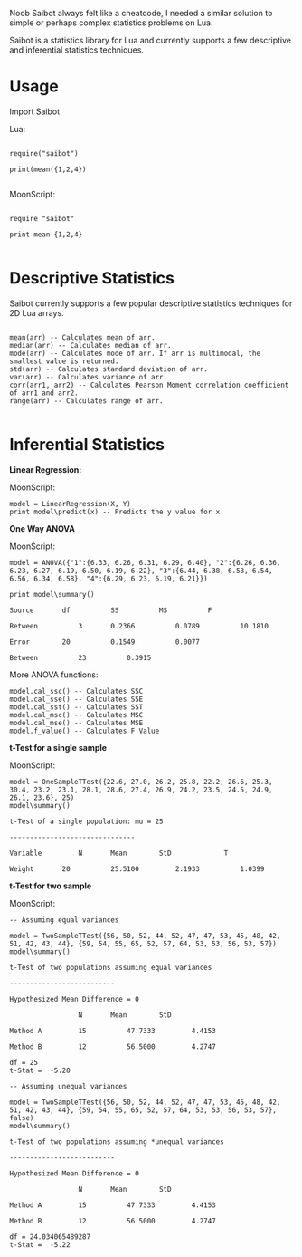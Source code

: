 Noob Saibot always felt like a cheatcode, I needed a similar solution to simple or perhaps complex statistics problems on Lua. 

Saibot is a statistics library for Lua and currently supports a few descriptive and inferential statistics techniques.


# Usage

Import Saibot

Lua:

```

require("saibot")

print(mean({1,2,4})


```

MoonScript:

```

require "saibot"

print mean {1,2,4}


```


# Descriptive Statistics

Saibot currently supports a few popular descriptive statistics techniques for 2D Lua arrays.  

```

mean(arr) -- Calculates mean of arr.
median(arr) -- Calculates median of arr.
mode(arr) -- Calculates mode of arr. If arr is multimodal, the smallest value is returned.
std(arr) -- Calculates standard deviation of arr.
var(arr) -- Calculates variance of arr.
corr(arr1, arr2) -- Calculates Pearson Moment correlation coefficient of arr1 and arr2.
range(arr) -- Calculates range of arr.


```
 

# Inferential Statistics


**Linear Regression:**

MoonScript:

```
model = LinearRegression(X, Y)
print model\predict(x) -- Predicts the y value for x

```


**One Way ANOVA**

MoonScript:

```
model = ANOVA({"1":{6.33, 6.26, 6.31, 6.29, 6.40}, "2":{6.26, 6.36, 6.23, 6.27, 6.19, 6.50, 6.19, 6.22}, "3":{6.44, 6.38, 6.58, 6.54, 6.56, 6.34, 6.58}, "4":{6.29, 6.23, 6.19, 6.21}})
  
print model\summary()

Source 		 df 		 SS   		 MS   		 F

Between 		 3 		 0.2366 		 0.0789 		 10.1810

Error 		 20 		 0.1549 		 0.0077

Between 		 23 		 0.3915

```

More ANOVA functions:

```
model.cal_ssc() -- Calculates SSC
model.cal_sse() -- Calculates SSE
model.cal_sst() -- Calculates SST
model.cal_msc() -- Calculates MSC
model.cal_mse() -- Calculates MSE
model.f_value() -- Calculates F Value
```


**t-Test for a single sample**

MoonScript:

```
model = OneSampleTTest({22.6, 27.0, 26.2, 25.8, 22.2, 26.6, 25.3, 30.4, 23.2, 23.1, 28.1, 28.6, 27.4, 26.9, 24.2, 23.5, 24.5, 24.9, 26.1, 23.6}, 25)
model\summary()

t-Test of a single population: mu = 25

-------------------------------

Variable 		 N 		 Mean 		 StD 			 T

Weight 		 20 		 25.5100 		 2.1933 		 1.0399
```


**t-Test for two sample**

MoonScript:

```
-- Assuming equal variances

model = TwoSampleTTest({56, 50, 52, 44, 52, 47, 47, 53, 45, 48, 42, 51, 42, 43, 44}, {59, 54, 55, 65, 52, 57, 64, 53, 53, 56, 53, 57})
model\summary()

t-Test of two populations assuming equal variances

--------------------------

Hypothesized Mean Difference = 0

        		 N 		 Mean 		 StD

Method A 		 15 		 47.7333 		 4.4153

Method B 		 12 		 56.5000 		 4.2747

df = 25
t-Stat =  -5.20

-- Assuming unequal variances

model = TwoSampleTTest({56, 50, 52, 44, 52, 47, 47, 53, 45, 48, 42, 51, 42, 43, 44}, {59, 54, 55, 65, 52, 57, 64, 53, 53, 56, 53, 57}, false)
model\summary()

t-Test of two populations assuming *unequal variances

--------------------------

Hypothesized Mean Difference = 0

        		 N 		 Mean 		 StD

Method A 		 15 		 47.7333 		 4.4153

Method B 		 12 		 56.5000 		 4.2747

df = 24.034065489287
t-Stat =  -5.22

```